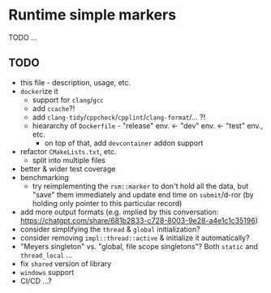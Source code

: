 # Runtime simple markers

TODO ...

## TODO

* this file - description, usage, etc.
* `docker`ize it
  * support for `clang`/`gcc`
  * add `ccache`?!
  * add `clang-tidy`/`cppcheck`/`cpplint`/`clang-format`/... ?!
  * hieararchy of `Dockerfile` - "release" env. <- "dev" env. <- "test" env., etc.
    * on top of that, add `devcontainer` addon support
* refactor `CMakeLists.txt`, etc.
  * split into multiple files
* better & wider test coverage
* benchmarking
  * try reimplementing the `rsm::marker` to don't hold all the data, but "save" them immediately and update end time on `submit`/d-ror (by holding only pointer to this particular record)
* add more output formats (e.g. implied by this conversation: <https://chatgpt.com/share/681b2833-c728-8003-9e28-a4e1c1c35196>)
* consider simplifying the `thread` & `global` initialization?
* consider removing `impl::thread::active` & initialize it automatically?
* "Meyers singleton" vs. "global, file scope singletons"? Both `static` and `thread_local` ...
* fix `shared` version of library
* `windows` support
* CI/CD ...?
